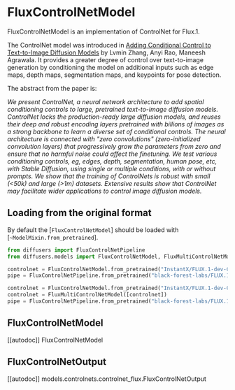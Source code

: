 <!--Copyright 2025 The HuggingFace Team and The InstantX Team. All rights reserved.

Licensed under the Apache License, Version 2.0 (the "License"); you may not use this file except in compliance with
the License. You may obtain a copy of the License at

http://www.apache.org/licenses/LICENSE-2.0

Unless required by applicable law or agreed to in writing, software distributed under the License is distributed on
an "AS IS" BASIS, WITHOUT WARRANTIES OR CONDITIONS OF ANY KIND, either express or implied. See the License for the
specific language governing permissions and limitations under the License.
-->

# FluxControlNetModel

FluxControlNetModel is an implementation of ControlNet for Flux.1.

The ControlNet model was introduced in [Adding Conditional Control to Text-to-Image Diffusion Models](https://huggingface.co/papers/2302.05543) by Lvmin Zhang, Anyi Rao, Maneesh Agrawala. It provides a greater degree of control over text-to-image generation by conditioning the model on additional inputs such as edge maps, depth maps, segmentation maps, and keypoints for pose detection.

The abstract from the paper is:

*We present ControlNet, a neural network architecture to add spatial conditioning controls to large, pretrained text-to-image diffusion models. ControlNet locks the production-ready large diffusion models, and reuses their deep and robust encoding layers pretrained with billions of images as a strong backbone to learn a diverse set of conditional controls. The neural architecture is connected with "zero convolutions" (zero-initialized convolution layers) that progressively grow the parameters from zero and ensure that no harmful noise could affect the finetuning. We test various conditioning controls, eg, edges, depth, segmentation, human pose, etc, with Stable Diffusion, using single or multiple conditions, with or without prompts. We show that the training of ControlNets is robust with small (<50k) and large (>1m) datasets. Extensive results show that ControlNet may facilitate wider applications to control image diffusion models.*

## Loading from the original format

By default the [`FluxControlNetModel`] should be loaded with [`~ModelMixin.from_pretrained`].

```py
from diffusers import FluxControlNetPipeline
from diffusers.models import FluxControlNetModel, FluxMultiControlNetModel

controlnet = FluxControlNetModel.from_pretrained("InstantX/FLUX.1-dev-Controlnet-Canny")
pipe = FluxControlNetPipeline.from_pretrained("black-forest-labs/FLUX.1-dev", controlnet=controlnet)

controlnet = FluxControlNetModel.from_pretrained("InstantX/FLUX.1-dev-Controlnet-Canny")
controlnet = FluxMultiControlNetModel([controlnet])
pipe = FluxControlNetPipeline.from_pretrained("black-forest-labs/FLUX.1-dev", controlnet=controlnet)
```

## FluxControlNetModel

[[autodoc]] FluxControlNetModel

## FluxControlNetOutput

[[autodoc]] models.controlnets.controlnet_flux.FluxControlNetOutput